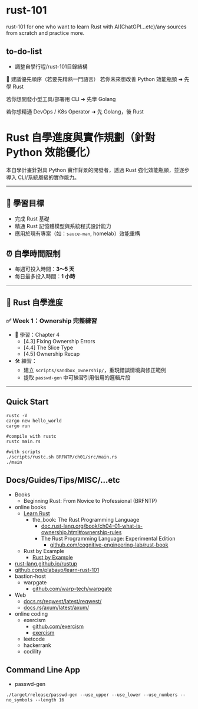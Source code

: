 # rust-101
rust-101 for one who want to learn Rust with AI(ChatGPI...etc)/any sources from scratch and practice more.

## to-do-list

* 調整自學行程/rust-101目錄結構

🎯 建議優先順序（若要先精熟一門語言）
若你未來想改善 Python 效能瓶頸 ➜ 先學 Rust

若你想開發小型工具/部署用 CLI ➜ 先學 Golang

若你想精通 DevOps / K8s Operator ➜ 先 Golang，後 Rust

# Rust 自學進度與實作規劃（針對 Python 效能優化）

本自學計畫針對具 Python 實作背景的開發者，透過 Rust 強化效能瓶頸，並逐步導入 CLI/系統層級的實作能力。

---

## 🎯 學習目標
- 完成 Rust 基礎
- 精通 Rust 記憶體模型與系統程式設計能力
- 應用於現有專案（如：`sauce-man`, homelab）效能重構

## ⏰ 自學時間限制
- 每週可投入時間：**3～5 天**
- 每日最多投入時間：**1 小時**

---

## 📘 Rust 自學進度

### ✅ Week 1：Ownership 完整練習
- 📖 學習：Chapter 4
  - [4.3] Fixing Ownership Errors
  - [4.4] The Slice Type
  - [4.5] Ownership Recap
- 🛠 練習：
  - 建立 `scripts/sandbox_ownership/`，重現錯誤情境與修正範例
  - 提取 `passwd-gen` 中可練習引用借用的邏輯片段

---

## Quick Start

```shell
rustc -V
cargo new hello_world
cargo run

#compile with rustc
rustc main.rs

#with scripts
./scripts/rustc.sh BRFNTP/ch01/src/main.rs
./main
```

## Docs/Guides/Tips/MISC/...etc

* Books
  * Beginning Rust: From Novice to Professional (BRFNTP)
* online books  
  * [Learn Rust](https://www.rust-lang.org/learn)
    * the_book: The Rust Programming Language
      * [doc.rust-lang.org/book/ch04-01-what-is-ownership.html#ownership-rules](https://doc.rust-lang.org/book/ch04-01-what-is-ownership.html#ownership-rules)
      * The Rust Programming Language: Experimental Edition
        * [github.com/cognitive-engineering-lab/rust-book](https://github.com/cognitive-engineering-lab/rust-book)
  * Rust by Example
    * [Rust by Example](https://doc.rust-lang.org/rust-by-example/index.html)
* [rust-lang.github.io/rustup](https://rust-lang.github.io/rustup/index.html)
* [github.com/plabayo/learn-rust-101](https://rust-lang.guide/intro/index.html)
* bastion-host
  * warpgate
    * [github.com/warp-tech/warpgate](https://github.com/warp-tech/warpgate)
* Web
  * [docs.rs/reqwest/latest/reqwest/](https://docs.rs/reqwest/latest/reqwest/)
  * [docs.rs/axum/latest/axum/](https://docs.rs/axum/latest/axum/)
* online coding
  * exercism
    * [github.com/exercism](https://github.com/exercism)
    * [exercism](https://exercism.org/)
  * leetcode
  * hackerrank
  * codility  

## Command Line App

* passwd-gen

```
./target/release/passwd-gen --use_upper --use_lower --use_numbers --no_symbols --length 16
```
